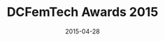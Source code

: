 ---
layout: event
title:  "DCFemTech Awards 2015"
date:   2015-04-28
eventDate:   2015-04-28
categories: events
datePretty: April 28, 2016
location: Social Tables, 1325 G Street NW
time: 6 - 8 pm
registerLink:
description: Join DCFemTech, and members of the DC business & tech communities as we celebrate Powerful Women Programmers at The 2015 DCFemTech Awards Reception.
contact:
press:
twitter:
image: assets/awards-2016.jpg
---